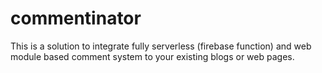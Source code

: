 # commentinator
This is a solution to integrate fully serverless (firebase function) and web module based comment system to your existing blogs or web pages.
